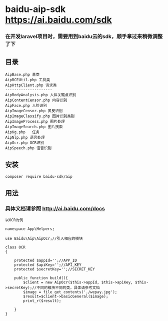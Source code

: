 # baidu-aip-sdk  https://ai.baidu.com/sdk
### 在开发laravel项目时，需要用到baidu云的sdk，顺手拿过来稍微调整了下

## 目录
```
AipBase.php 基类
AipBCEUtil.php 工具类
AipHttpClient.php 请求类
---------------------
AipBodyAnalysis.php 人体关键点识别
AipContentCensor.php 内容识别
AipFace.php 人脸识别
AipImageCensor.php 黄反识别
AipImageClassify.php 图片识别类别
AipImageProcess.php 图片处理
AipImageSearch.php 图片搜索
AipKg.php	任务
AipNlp.php 语言处理
AipOcr.php OCR识别
AipSpeech.php 语音识别
````
## 安装
```
composer require baidu-sdk/aip
```

## 用法
### 具体文档请参照 http://ai.baidu.com/docs
```
以OCR为例

namespace App\Helpers;

use Baidu\Aip\AipOcr;//引入相应的模块

class OCR
{

    protected $appId='';//APP_ID
    protected $apiKey='';//API_KEY
    protected $secretKey='';//SECRET_KEY

    public function build(){
        $client = new AipOcr($this->appId, $this->apiKey, $this->secretKey);//不同的模块不同的类，具体请参考文档
        $image = file_get_contents('./wepay.jpg');
        $result=$client->basicGeneral($image);
        print_r($result);
        
    }
}

```
